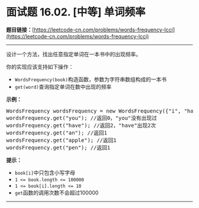 # 面试题 16.02. [中等] 单词频率

**题目链接：**[https://leetcode-cn.com/problems/words-frequency-lcci](https://leetcode-cn.com/problems/words-frequency-lcci)

---

<div class="content__1Y2H">
 <div class="notranslate">
  <p>设计一个方法，找出任意指定单词在一本书中的出现频率。</p> 
  <p>你的实现应该支持如下操作：</p> 
  <ul> 
   <li><code>WordsFrequency(book)</code>构造函数，参数为字符串数组构成的一本书</li> 
   <li><code>get(word)</code>查询指定单词在数中出现的频率</li> 
  </ul> 
  <p><strong>示例：</strong></p> 
  <pre class="language-text">WordsFrequency wordsFrequency = new WordsFrequency({"i", "have", "an", "apple", "he", "have", "a", "pen"});
wordsFrequency.get("you"); //返回0，"you"没有出现过
wordsFrequency.get("have"); //返回2，"have"出现2次
wordsFrequency.get("an"); //返回1
wordsFrequency.get("apple"); //返回1
wordsFrequency.get("pen"); //返回1
</pre> 
  <p><strong>提示：</strong></p> 
  <ul> 
   <li><code>book[i]</code>中只包含小写字母</li> 
   <li><code>1 &lt;= book.length &lt;= 100000</code></li> 
   <li><code>1 &lt;= book[i].length &lt;= 10</code></li> 
   <li><code>get</code>函数的调用次数不会超过100000</li> 
  </ul> 
 </div>
</div>

---

```

```